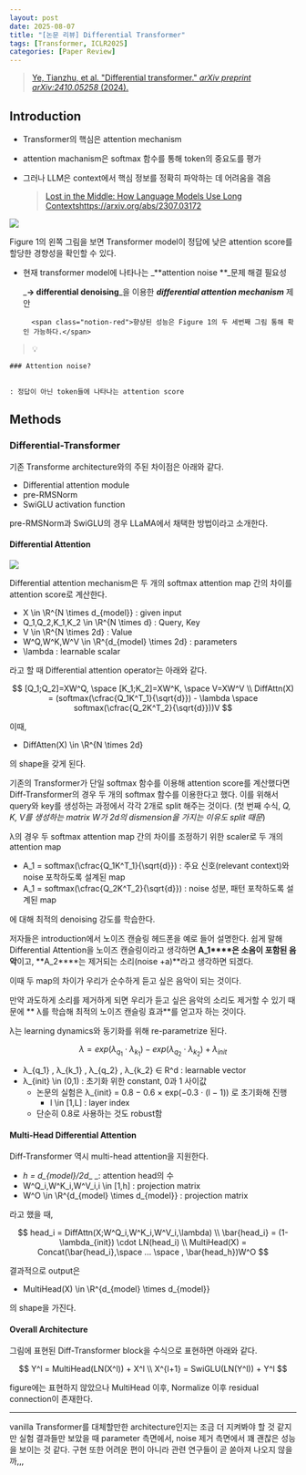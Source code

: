 ```yaml
---
layout: post
date: 2025-08-07
title: "[논문 리뷰] Differential Transformer"
tags: [Transformer, ICLR2025]
categories: [Paper Review]
---
```


> [Ye, Tianzhu, et al. "Differential transformer." ](https://arxiv.org/abs/2410.05258)[_arXiv preprint arXiv:2410.05258_](https://arxiv.org/abs/2410.05258)[ (2024).](https://arxiv.org/abs/2410.05258)



## Introduction

- Transformer의 핵심은 attention mechanism
- attention machanism은 softmax 함수를 통해 token의 중요도를 평가
- 그러나 LLM은 context에서 핵심 정보를 정확히 파악하는 데 어려움을 겪음

	> [Lost in the Middle: How Language Models Use Long Contextshttps://arxiv.org/abs/2307.03172](https://arxiv.org/abs/2307.03172)


![](https://prod-files-secure.s3.us-west-2.amazonaws.com/542b861c-36a8-4051-84e5-8804b6728dba/9083ea56-691a-4752-ae26-47f403431ac8/image.png?X-Amz-Algorithm=AWS4-HMAC-SHA256&X-Amz-Content-Sha256=UNSIGNED-PAYLOAD&X-Amz-Credential=ASIAZI2LB466YY6K5SN5%2F20250908%2Fus-west-2%2Fs3%2Faws4_request&X-Amz-Date=20250908T200111Z&X-Amz-Expires=3600&X-Amz-Security-Token=IQoJb3JpZ2luX2VjEFwaCXVzLXdlc3QtMiJGMEQCIE%2BT25CCIlqgbCp4DMTsRQBBgaWqtDJ066WUurrf79nLAiAZhP3VXT%2Fb2rUCC2OXnMfL2LonNADXX4tKcjcdlll4iSqIBAjF%2F%2F%2F%2F%2F%2F%2F%2F%2F%2F8BEAAaDDYzNzQyMzE4MzgwNSIMEqk8Gxd6SrXDQ%2BBvKtwD09exKmcZ3CCiiCUxSndzdRxAoqE%2Bj3mhMubV%2BCXVj07EqwLGug8KfysLPh94zHPpjAq4QJfQcA2%2F8DSR9Gg3T14VBToDRFKnXxat27jDNaluT2HBsjj4iNmSF7IneHUx42iTN0s%2FUFrWL2ghb5gTVYfEhZjY%2B3MrTLFPS0fX64udZCtx4IftatgPR2CWyOLKM8UkzIYNkXObCM2W0q9sHzuaxKz5HsR2JRXjW%2BhP8xBRGyyjB%2FMxfXsfHmhc2D6Tg1cqLBqvgwDZp1hGFvKjwylH533cFXCO6dWgCV0AfP2FwyLUiNMVR1qPjiw6jKnflaPIb3BAotZ5F4JswY8zXWiUoFtKb1FqfSVL%2F5IZli9yiY6rXhtKpv3UT%2BLyGH4QGJ7JmXbLl6hNUNGEDC5XYDRcHmJojY5uhfQL0tc17XRbWMOZr41Fa9jpQ%2Fj%2FZfqhqn4%2BwjLrmVlA7r0nO%2Fq8F%2B4fN6VWMG59oIK%2FYaSFG3Y3mX9hiH512q6N5hZZKty8vKu%2Bq7iqsm5o6lwUh1gc1qagXC9m5xDxIKZfS70IczS8tS7K%2F976p8tVh3NVLm%2FSOwuxZxkQBs6k5OrD4RLK%2Bu%2FKpZ7K1qwgdQDnCAGCCoL91QzcAILd2%2FFi%2B7Qw3ub8xQY6pgE8AfP0B5tQvm0cs2Dq2PVnkBV2e0U9Tn8QYN05Uydp5E6LC5vDqBaNOM3A62H22wtTzaNFnh5%2FB47F20Yud%2B5pP5UgEHnPKsvVueGr3kPXVQyBebr7j%2FFx6LFI2aILrZb4cA8zba%2FvaRS%2Fa1RAh4sDVgdOkGPpiKb50E%2B%2F%2B7Z1PGjCP0w8kTSYozOmh2AwaBjs85Z7sITlpMh8a62JOnBQmS5llapg&X-Amz-Signature=75e5b6bdcbe1ef9c6d927608393aa58c18bc5e7ca1edd59dfa00182cea9b887f&X-Amz-SignedHeaders=host&x-amz-checksum-mode=ENABLED&x-id=GetObject)


Figure 1의 왼쪽 그림을 보면 Transformer model이 정답에 낮은 attention score를 할당한 경향성을 확인할 수 있다.

- 현재 transformer model에 나타나는 _**attention noise **_문제 해결 필요성

	_**→ differential denoising**_을 이용한 _**differential attention mechanism**_ 제안


		<span class="notion-red">향상된 성능은 Figure 1의 두 세번째 그림 통해 확인 가능하다.</span>


> 💡 


	### Attention noise?


	: 정답이 아닌 token들에 나타나는 attention score



## Methods



### Differential-Transformer


기존 Transforme architecture와의 주된 차이점은 아래와 같다.

- Differential attention module
- pre-RMSNorm
- SwiGLU activation function

pre-RMSNorm과 SwiGLU의 경우 LLaMA에서 채택한 방법이라고 소개한다.



#### Differential Attention


![](https://prod-files-secure.s3.us-west-2.amazonaws.com/542b861c-36a8-4051-84e5-8804b6728dba/116d70b2-1963-4810-9167-f4c7d8a06e8f/image.png?X-Amz-Algorithm=AWS4-HMAC-SHA256&X-Amz-Content-Sha256=UNSIGNED-PAYLOAD&X-Amz-Credential=ASIAZI2LB466YY6K5SN5%2F20250908%2Fus-west-2%2Fs3%2Faws4_request&X-Amz-Date=20250908T200111Z&X-Amz-Expires=3600&X-Amz-Security-Token=IQoJb3JpZ2luX2VjEFwaCXVzLXdlc3QtMiJGMEQCIE%2BT25CCIlqgbCp4DMTsRQBBgaWqtDJ066WUurrf79nLAiAZhP3VXT%2Fb2rUCC2OXnMfL2LonNADXX4tKcjcdlll4iSqIBAjF%2F%2F%2F%2F%2F%2F%2F%2F%2F%2F8BEAAaDDYzNzQyMzE4MzgwNSIMEqk8Gxd6SrXDQ%2BBvKtwD09exKmcZ3CCiiCUxSndzdRxAoqE%2Bj3mhMubV%2BCXVj07EqwLGug8KfysLPh94zHPpjAq4QJfQcA2%2F8DSR9Gg3T14VBToDRFKnXxat27jDNaluT2HBsjj4iNmSF7IneHUx42iTN0s%2FUFrWL2ghb5gTVYfEhZjY%2B3MrTLFPS0fX64udZCtx4IftatgPR2CWyOLKM8UkzIYNkXObCM2W0q9sHzuaxKz5HsR2JRXjW%2BhP8xBRGyyjB%2FMxfXsfHmhc2D6Tg1cqLBqvgwDZp1hGFvKjwylH533cFXCO6dWgCV0AfP2FwyLUiNMVR1qPjiw6jKnflaPIb3BAotZ5F4JswY8zXWiUoFtKb1FqfSVL%2F5IZli9yiY6rXhtKpv3UT%2BLyGH4QGJ7JmXbLl6hNUNGEDC5XYDRcHmJojY5uhfQL0tc17XRbWMOZr41Fa9jpQ%2Fj%2FZfqhqn4%2BwjLrmVlA7r0nO%2Fq8F%2B4fN6VWMG59oIK%2FYaSFG3Y3mX9hiH512q6N5hZZKty8vKu%2Bq7iqsm5o6lwUh1gc1qagXC9m5xDxIKZfS70IczS8tS7K%2F976p8tVh3NVLm%2FSOwuxZxkQBs6k5OrD4RLK%2Bu%2FKpZ7K1qwgdQDnCAGCCoL91QzcAILd2%2FFi%2B7Qw3ub8xQY6pgE8AfP0B5tQvm0cs2Dq2PVnkBV2e0U9Tn8QYN05Uydp5E6LC5vDqBaNOM3A62H22wtTzaNFnh5%2FB47F20Yud%2B5pP5UgEHnPKsvVueGr3kPXVQyBebr7j%2FFx6LFI2aILrZb4cA8zba%2FvaRS%2Fa1RAh4sDVgdOkGPpiKb50E%2B%2F%2B7Z1PGjCP0w8kTSYozOmh2AwaBjs85Z7sITlpMh8a62JOnBQmS5llapg&X-Amz-Signature=c014011c52ce344915e94a57849ad85cd5e6903402b2e91d84c70b0e6d4de461&X-Amz-SignedHeaders=host&x-amz-checksum-mode=ENABLED&x-id=GetObject)


Differential attention mechanism은 두 개의 softmax attention map 간의 차이를 attention score로 계산한다.

- X \in \R^{N \times d\_{model}} : given input
- Q\_1,Q\_2,K\_1,K\_2 \in \R^{N \times d} : Query, Key
- V \in \R^{N \times 2d} : Value
- W^Q,W^K,W^V \in \R^{d\_{model} \times 2d} : parameters
- \lambda : learnable scalar

라고 할 때 Differential attention operator는 아래와 같다.


$$
[Q_1;Q_2]=XW^Q, \space [K_1;K_2]=XW^K, \space V=XW^V \\
DiffAttn(X) = (softmax(\cfrac{Q_1K^T_1}{\sqrt{d}}) - \lambda \space softmax(\cfrac{Q_2K^T_2}{\sqrt{d}}))V
$$


이때,

- DiffAtten(X) \in \R^{N \times 2d}

의 shape을 갖게 된다.


기존의 Transformer가 단일 softmax 함수를 이용해 attention score를 계산했다면 Diff-Transformer의 경우 두 개의 softmax 함수를 이용한다고 했다. 이를 위해서 query와 key를 생성하는 과정에서 각각 2개로 split 해주는 것이다. <span class="notion-red">(첫 번째 수식, </span><span class="notion-red">_Q, K, V를 생성하는 matrix W가 2d의 dismension을 가지는 이유도 split 때문_</span><span class="notion-red">)</span>


 λ의 경우 두 softmax attention map 간의 차이를 조정하기 위한 scaler로 두 개의 attention map

- A\_1 = softmax(\cfrac{Q\_1K^T\_1}{\sqrt{d}}) : 주요 신호(relevant context)와 noise 포착하도록 설계된 map
- A\_1 = softmax(\cfrac{Q\_2K^T\_2}{\sqrt{d}}) : noise 성분, 패턴 포착하도록 설계된 map 

에 대해 최적의 denoising 강도를 학습한다.


저자들은 introduction에서 노이즈 캔슬링 헤드폰을 예로 들어 설명한다. 쉽게 말해 Differential Attention을 노이즈 캔슬링이라고 생각하면 **A\_1****은 소음이 포함된 음악**이고, **A\_2****는 제거되는 소리(noise +a)**라고 생각하면 되겠다. 


이때 두 map의 차이가 우리가 순수하게 듣고 싶은 음악이 되는 것이다. 


만약 과도하게 소리를 제거하게 되면 우리가 듣고 싶은 음악의 소리도 제거할 수 있기 때문에 ** λ를 학습해 최적의 노이즈 캔슬링 효과**를 얻고자 하는 것이다.


λ는 learning dynamics와 동기화를 위해 re-parametrize 된다.


$$
\lambda = exp(\lambda_{q_1} \cdot \lambda_{k_1}) - exp(\lambda_{q_2} \cdot \lambda_{k_2}) + \lambda_{init}
$$

- λ\_{q\_1} , λ\_{k\_1} , λ\_{q\_2} , λ\_{k\_2} ∈ R^d : learnable vector
- λ\_{init} \in (0,1) : 초기화 위한 constant, 0과 1 사이값
	- 논문의 실험은 λ\_{init} = 0.8 − 0.6 × exp(−0.3 · (l − 1)) 로 초기화해 진행
		- l \in [1,L] : layer index
	- 단순히 0.8로 사용하는 것도 robust함


#### **Multi-Head Differential Attention**


Diff-Transformer 역시 multi-head attention을 지원한다.

- _h = d\_{model}/2d__ _: attention head의 수
- W^Q\_i,W^K\_i,W^V\_i,i \in [1,h] : projection matrix
- W^O \in \R^{d\_{model} \times d\_{model}} : projection matrix

라고 했을 때,


$$
head_i = DiffAttn(X;W^Q_i,W^K_i,W^V_i,\lambda) \\
\bar{head_i} = (1-\lambda_{init}) \cdot LN(head_i) \\
MultiHead(X) = Concat(\bar{head_i},\space ... \space , \bar{head_h})W^O
$$


결과적으로 output은

- MultiHead(X) \in \R^{d\_{model} \times d\_{model}}

의 shape을 가진다.



#### Overall Architecture


그림에 표현된 Diff-Transformer block을 수식으로 표현하면 아래와 같다.


$$
Y^l = MultiHead(LN(X^l)) + X^l \\
X^{l+1} = SwiGLU(LN(Y^l)) + Y^l
$$


figure에는 표현하지 않았으나 MultiHead 이후, Normalize 이후 residual connection이 존재한다.


---


vanilla Transformer를 대체할만한 architecture인지는 조금 더 지켜봐야 할 것 같지만 실험 결과들만 보았을 때 parameter 측면에서, noise 제거 측면에서 꽤 괜찮은 성능을 보이는 것 같다. 구현 또한 어려운 편이 아니라 관련 연구들이 곧 쏟아져 나오지 않을까,,,

